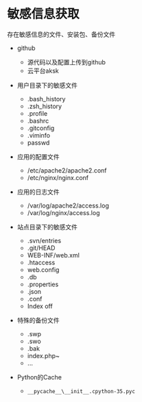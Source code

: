 
# 敏感信息获取

存在敏感信息的文件、安装包、备份文件

- github
    - 源代码以及配置上传到github
    - 云平台aksk

- 用户目录下的敏感文件
    - .bash_history
    - .zsh_history
    - .profile
    - .bashrc
    - .gitconfig
    - .viminfo
    - passwd

- 应用的配置文件
    - /etc/apache2/apache2.conf
    - /etc/nginx/nginx.conf

- 应用的日志文件
    - /var/log/apache2/access.log
    - /var/log/nginx/access.log

- 站点目录下的敏感文件
    - .svn/entries
    - .git/HEAD
    - WEB-INF/web.xml
    - .htaccess
    - web.config
    - .db
    - .properties
    - .json
    - .conf
    - Index off

- 特殊的备份文件
    - .swp
    - .swo
    - .bak
    - index.php~
    - ...

- Python的Cache
    - ``__pycache__\__init__.cpython-35.pyc``